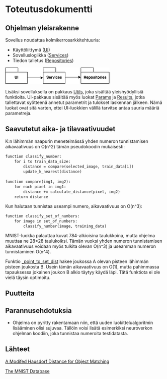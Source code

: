 # Toteutusdokumentti

## Ohjelman yleisrakenne

Sovellus noudattaa kolmikerrosarkkitehtuuria:

* Käyttöliittymä ([UI](https://github.com/yuzamonkey/NumeroidenTunnistus/tree/main/src/ui))
* Sovelluslogiikka ([Services](https://github.com/yuzamonkey/NumeroidenTunnistus/tree/main/src/services))
* Tiedon talletus ([Repositories](https://github.com/yuzamonkey/NumeroidenTunnistus/tree/main/src/repositories))

![pakkauskaavio](https://github.com/yuzamonkey/NumeroidenTunnistus/blob/main/documentation/images/packagediagram.png)

Lisäksi sovelluksella on pakkaus [Utils](https://github.com/yuzamonkey/NumeroidenTunnistus/tree/main/src/utils), joka sisältää yleishyödyllisiä funktioita. UI-pakkaus sisältää myös luokat [Params](https://github.com/yuzamonkey/NumeroidenTunnistus/blob/main/src/ui/params.py) ja [Results](https://github.com/yuzamonkey/NumeroidenTunnistus/blob/main/src/ui/results.py), jotka tallettavat syötteenä annetut parametrit ja tulokset laskennan jälkeen. Nämä luokat ovat sitä varten, ettei UI-luokkien välillä tarvitse antaa suuria määriä parametreja.

## Saavutetut aika- ja tilavaativuudet

K:n lähimmän naapurin menetelmässä yhden numeron tunnistamisen aikavaativuus on O(n^2) tämän pseudokoodin mukaisesti:
```
function classify_number:
    for i to train_data_size:
        distance = compare(selected_image, train_data[i])
        update_k_nearest(distance)

function compare(img1, img2):
    for each pixel in img1:
        distance += calculate_distance(pixel, img2)
    return distance
```
Kun halutaan tunnistaa useampi numero, aikavaativuus on O(n^3):
```
function classify_set_of_numbers:
    for image in set_of_numbers:
        classify_number(image, training_data)
```
MNIST-luokka palauttaa kuvat 784-alkioisina taulukkoina, mutta ohjelma muuttaa ne 28*28 taulukoiksi. Tämän vuoksi yhden numeron tunnistamisen aikavaativuus voidaan myös tulkita olevan O(n^3) ja useamman numeron tunnistaminen O(n^4).

Funktio [_point_to_set_dist](https://github.com/yuzamonkey/NumeroidenTunnistus/blob/main/src/services/knn.py) hakee joukossa A olevan pisteen lähimmän pisteen joukosta B. Usein tämän aikavaativuus on O(1), mutta pahimmassa tapauksessa jokainen joukon B alkio täytyy käydä läpi. Tätä funktiota ei ole vielä täysin optimoitu.

## Puutteita

## Parannusehdotuksia

* Ohjelma on pyritty rakentamaan niin, että uuden luokittelualgoritmin lisääminen olisi sujuvaa. Tällöin voisi lisätä esimerkiksi neuroverkon ohjelman koodiin, joka tunnistaa numeroita testidatasta. 

## Lähteet
[A Modifed Hausdorf Distance for Object Matching](https://citeseerx.ist.psu.edu/viewdoc/download;jsessionid=6F7642FDC63869C9A005AB4B14ED484E?doi=10.1.1.1.8155&rep=rep1&type=pdf)

[The MNIST Database](http://yann.lecun.com/exdb/mnist/)
